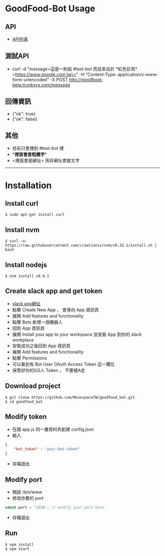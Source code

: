 # GoodFood-Bot Usage

## API
- [API列表](https://app.swaggerhub.com/apis/kwchung/goodfood_test/1.0.0)

## 測試API
- curl -d "message=這是一則給 #test-bot 而且來自於 \*紅色巨鳥\*.\<https://www.google.com.tw\>" -H "Content-Type: application/x-www-form-urlencoded" -X POST http://goodfood-beta.trunksys.com/message

## 回傳資訊
- {"ok": true}
- {"ok": false}

## 其他
- 目前只會傳到 #test-bot 裡
- \***裡面會是粗體字**\*
- <裡面會是網址>  用非網址會變文字

<hr>

# Installation

## Install curl

```
$ sudo apt-get install curl
```

## Install nvm

```
$ curl -o- https://raw.githubusercontent.com/creationix/nvm/v0.32.1/install.sh | bash
```

## Install nodejs

```
$ nvm install v8.9.1
```

## Create slack app and get token

- [slack app網址](https://api.slack.com/apps)
- 點擊 Create New App ， 會導向 App 資訊頁
- 展開 Add features and functionality
- 點擊 Bots 新增一個機器人
- 回到 App 資訊頁
- 展開 Install your app to your workspace 並安裝 App 到你的 slack workplace
- 安裝成功之後回到 App 資訊頁
- 展開 Add features and functionality
- 點擊 Permissions
- 可以看到有 Bot User OAuth Access Token 這一欄位
- 保管好你的GG人 Token ， 不要被A走

## Download project

```
$ git clone https://github.com/MonospaceTW/goodfood_bot.git
$ cd goodfood_bot
```

## Modify token

- 在跟 app.js 同一層資料夾創建 config.json
- 輸入
```json
{
    "bot_token" : "your-bot-token"
}
```
- 存檔退出

## Modify port

- 開啟 /bin/www
- 修改你要的 port
```javascript
const port = '1234'; // modify your port here
```
- 存檔退出

## Run

```
$ npm install
$ npm start
```